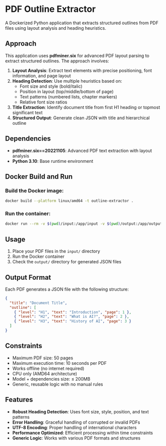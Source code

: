 # PDF Outline Extractor

A Dockerized Python application that extracts structured outlines from PDF files using layout analysis and heading heuristics.

## Approach

This application uses **pdfminer.six** for advanced PDF layout parsing to extract structured outlines. The approach involves:

1. **Layout Analysis**: Extract text elements with precise positioning, font information, and page layout
2. **Heading Detection**: Use multiple heuristics based on:
   - Font size and style (bold/italic)
   - Position in layout (top/middle/bottom of page)
   - Text patterns (numbered lists, chapter markers)
   - Relative font size ratios
3. **Title Extraction**: Identify document title from first H1 heading or topmost significant text
4. **Structured Output**: Generate clean JSON with title and hierarchical outline

## Dependencies

- **pdfminer.six==20221105**: Advanced PDF text extraction with layout analysis
- **Python 3.10**: Base runtime environment

## Docker Build and Run

### Build the Docker image:
```bash
docker build --platform linux/amd64 -t outline-extractor .
```

### Run the container:
```bash
docker run --rm -v $(pwd)/input:/app/input -v $(pwd)/output:/app/output --network none outline-extractor
```

## Usage

1. Place your PDF files in the `input/` directory
2. Run the Docker container
3. Check the `output/` directory for generated JSON files

## Output Format

Each PDF generates a JSON file with the following structure:

```json
{
  "title": "Document Title",
  "outline": [
    { "level": "H1", "text": "Introduction", "page": 1 },
    { "level": "H2", "text": "What is AI?", "page": 2 },
    { "level": "H3", "text": "History of AI", "page": 3 }
  ]
}
```

## Constraints

- Maximum PDF size: 50 pages
- Maximum execution time: 10 seconds per PDF
- Works offline (no internet required)
- CPU only (AMD64 architecture)
- Model + dependencies size: ≤ 200MB
- Generic, reusable logic with no manual rules

## Features

- **Robust Heading Detection**: Uses font size, style, position, and text patterns
- **Error Handling**: Graceful handling of corrupted or invalid PDFs
- **UTF-8 Encoding**: Proper handling of international characters
- **Performance Optimized**: Efficient processing within time constraints
- **Generic Logic**: Works with various PDF formats and structures 
